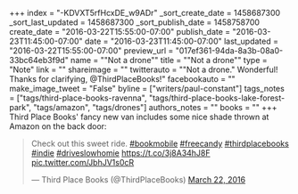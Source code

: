 +++
index = "-KDVXT5rfHcxDE_w9ADr"
_sort_create_date = 1458687300
_sort_last_updated = 1458687300
_sort_publish_date = 1458758700
create_date = "2016-03-22T15:55:00-07:00"
publish_date = "2016-03-23T11:45:00-07:00"
date = "2016-03-23T11:45:00-07:00"
last_updated = "2016-03-22T15:55:00-07:00"
preview_url = "017ef361-94da-8a3b-08a0-33bc64eb3f9d"
name = "\"Not a drone\""
title = "\"Not a drone\""
type = "Note"
link = ""
shareimage = ""
twitterauto = "\"Not a drone.\" Wonderful! Thanks for clarifying, @ThirdPlaceBooks!"
facebookauto = ""
make_image_tweet = "False"
byline = ["writers/paul-constant"]
tags_notes = ["tags/third-place-books-ravenna", "tags/third-place-books-lake-forest-park", "tags/amazon", "tags/drones"]
authors_notes = ""
books = ""
+++
Third Place Books' fancy new van includes some nice shade thrown at Amazon on the back door:

<blockquote class="twitter-tweet" data-lang="en"><p lang="en" dir="ltr">Check out this sweet ride. <a href="https://twitter.com/hashtag/bookmobile?src=hash">#bookmobile</a> <a href="https://twitter.com/hashtag/freecandy?src=hash">#freecandy</a> <a href="https://twitter.com/hashtag/thirdplacebooks?src=hash">#thirdplacebooks</a> <a href="https://twitter.com/hashtag/indie?src=hash">#indie</a> <a href="https://twitter.com/hashtag/driveslowhomie?src=hash">#driveslowhomie</a> <a href="https://t.co/3j8A34hJ8F">https://t.co/3j8A34hJ8F</a> <a href="https://t.co/JbhJV1s0cR">pic.twitter.com/JbhJV1s0cR</a></p>&mdash; Third Place Books (@ThirdPlaceBooks) <a href="https://twitter.com/ThirdPlaceBooks/status/712410647527616512">March 22, 2016</a></blockquote>
